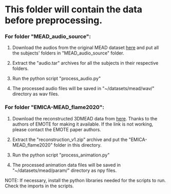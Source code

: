 
# This folder will contain the data before preprocessing. 

### For folder "MEAD_audio_source":

1. Download the audios from the original MEAD dataset [here](https://wywu.github.io/projects/MEAD/MEAD.html) and put all the subjects' folders in "MEAD_audio_source" folder.

2. Extract the "audio.tar" archives for all the subjects in their respective folders.

3. Run the python script "process_audio.py"

4. The processed audio files will be saved in "~/datasets/mead/wav/" directory as wav files.


### For folder "EMICA-MEAD_flame2020":

1. Download the reconstructed 3DMEAD data from [here](https://download.is.tue.mpg.de/emote/mead_25fps/processed/reconstruction_v1.zip). Thanks to the authors of EMOTE for making it available. If the link is not working, please contact the EMOTE paper authors. 

2. Extract the "reconstruction_v1.zip" archive and put the "EMICA-MEAD_flame2020" folder in this directory.

3. Run the python script "process_animation.py"

4. The processed animation data files will be saved in "~/datasets/mead/param/" directory as npy files.



NOTE: If necessary, install the python libraries needed for the scripts to run. Check the imports in the scripts. 
